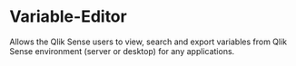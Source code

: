 # Variable-Editor
Allows the Qlik Sense users to view, search and export variables from Qlik Sense environment (server or desktop) for any applications.
